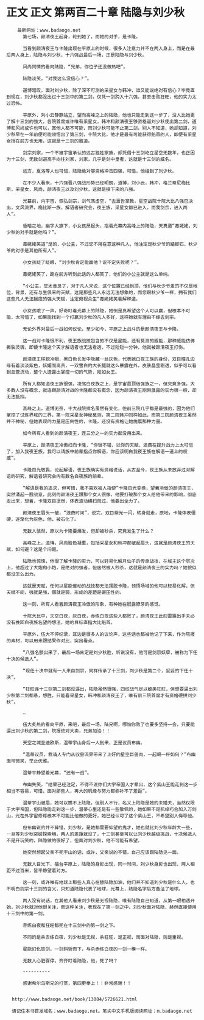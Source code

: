 # 正文 正文 第两百二十章 陆隐与刘少秋
        最新网址：www.badaoge.net
          第七场，颜清夜王起身，轮到她了，而她的对手，是卡隆。
      
          当看到颜清夜王与卡隆出现在平原上的时候，很多人注意力并不在两人身上，而是在最后两人身上，陆隐与刘少秋，十六强战最后一场，正是陆隐与刘少秋。
      
          风尚同情的看向陆隐，“兄弟，你位子还没做热吧”。
      
          陆隐淡笑，“对我这么没信心？”。
      
          道博暗叹，面对刘少秋，除了深不可测的采星女与韩冲，谁又能说绝对有信心？毕竟直到现在，刘少秋都没出过十三剑中的第二剑，仅凭一剑跨入十六强，甚至击败狂旺，他的实力太过恐怖。
      
          平原外，刘小云静静站立，望向高峰之上的陆隐，他也只能走到这一步了，没人比她更了解十三剑的强大，各院首席或许唯有采星女，韩冲和颜清夜王够资格逼刘少秋使出第二剑，道博和风尚或许也可以，其他人都不可能，而刘少秋可能不止第二剑，别人不知道，她却知道，刘少秋早在一年前便可能领悟出了第三剑，十院大比，他才是最有可能获得魁首的人，即便有采星女挡在前方也无用，这就是十三剑的霸道。
      
          剑宗刘家，一个不被宇宙承认的远古独姓家族，却凭借十三剑屹立星空无数年，也正因为十三剑，无数剑道高手向往刘家，刘家，几乎是剑中皇者，这就是十三剑的威名。
      
          远方，夏洛等人也可惜，陆隐绝对够资格冲击四强，可惜，他碰到了刘少秋。
      
          在不少人看来，十六强晋八强战形势已经明朗，道博，刘小云，韩冲，格兰蒂尼梅比斯，采星女，风尚，颜清夜王以及刘少秋，这就是接下来的八强。
      
          光幕前，内宇宙，恢弘剑宗，剑气荡虚空，“去禀告掌教，星空战院十院大比八强已决出，文风流界，梅比斯一族，解语者研究会，夜王族，采星女都已进入，而我剑宗，进入两人”。
      
          昏暗之地，幽字大旗下，小女孩昂起头，指着光幕内高峰上的陆隐，天真道“毒姥姥，刘少秋的对手就是他吗？”。
      
          毒姥姥笑道“是的，小公主，不过您不用在意这种凡人，他注定是秋少爷的踏脚石，秋少爷的对手是其他所有人”。
      
          小女孩眨了眨眼，“刘少秋肯定能赢他？说不定失败呢？”。
      
          毒姥姥笑了，跪在前方听到此话的人都笑了，他们的小公主就是这么单纯。
      
          “小公主，您太善良了，对于凡人来说，这个位置已经到顶，他们与秋少爷差的不仅是地位，背景，还有与生俱来的天赋，这是那些凡人永远无法想象的，而您跟秋少爷一样，拥有我们这些凡人无法揣度的强大天赋，注定俯视众生“毒姥姥笑着解释道。
      
          小女孩哦了一声，好奇盯着光幕上的陆隐，她倒是真希望这个人可以赢，但根本不可能，太可惜了，如果能找到一个打赢刘少秋的凡人多好，这样她就有理由不嫁去剑宗。
      
          无论外界对最后一战如何议论，至少如今，平原之上战斗的是颜清夜王与卡隆。
      
          这一战对卡隆很不利，夜王族战技包含的不仅是星能，还有莫测的威能，那种威能仿佛撕裂灵魂，即便卡隆这个天才解语者也无法看透，不过短短一分钟，他就被颜清夜王打伤。
      
          颜清夜王样貌冷眼，黑白色长发中隐藏一丝灰色，代表她白夜王族的身份，双目瞳孔边缘有着淡淡紫色，妖媚而高贵，一双雪白的大长腿就这么暴露在外，皮肤晶莹剔透，似乎可以看到血管流动，整个人透露出掌控一切的气势，宛如女王。
      
          所有人都知道夜王族很强，凌驾白夜族之上，是宇宙最顶级强族之一，但究竟多强，大多数人没有概念，就连跟颜清对战的卡隆都没有概念，因为颜清夜王刚刚展露的实力很一般，却无法抵挡。
      
          高峰之上，道博无奈，十大战院排名虽然有变化，但前三院几乎都是最强的，因为他们掌控了试炼界域的三界，第一院采星女神秘莫测，第二院韩冲同样如此，而第三院颜清夜王虽然并不神秘，但她表现的力量是压倒性的，卡隆，还没有资格让她施展那种力量。
      
          如今所有人看到的颜清夜王，连三分之一的实力都没用出来。
      
          平原上，颜清夜王冷傲扫向卡隆，“你很不错，以你的天赋，浪费在提升战力上太可惜了，加入我夜王族，我可以请族中前辈指点你解语，你应该明白我夜王族在解语一道上的权威”。
      
          卡隆目光敬畏，论起解语，夜王族确实有资格说话，从古至今，夜王族从未放弃过对解语的研究，解语者研究会内有数名白夜族的前辈。
      
          “解语是我的追求，但可惜，我不喜欢被人指使”卡隆目光变换，望着冷傲的颜清夜王，突然涌起一股战意，此刻的颜清夜王跟那个女人很像，他要打破那个女人给他带来的影响，彻底走出来，想着，卡隆双目凛然，体表波动横扫而过，他要出全力了。
      
          颜清夜王眉头一皱，“浪费时间”，说完，双目紫光一闪，转身就走，原地，卡隆体表僵硬，逐渐化为灰色，他，被石化了。
      
          无数人骇然，原以为卡隆要爆发，但却被秒杀，究竟发生了什么？
      
          高峰之上，道博，风尚脸色凝重，包括采星女和韩冲都皱起眉头，这就是颜清夜王的天赋，如何避？这是个问题。
      
          陆隐也惊悚，他很了解卡隆的实力，可以轻易化解月仙子的传承战技，在域主这个层次上，他超过了大炮和小炮，是绝对的强者，但居然被人秒杀，这就是颜清夜王的实力吗？她貌似都没怎么出力。
      
          这就是天赋，任何以星能催动的战技都无法摆脱卡隆，领悟场域的他可以轻易化解，但天赋不同，强就是强，弱就是弱，形成的差距是碾压性的。
      
          这一刻，所有人看着颜清夜王冷傲的形象，有种她在展露獠牙的感觉。
      
          十院大比中，天空白夜，灰白夜，赤练白夜这些人都败了，颜清夜王此刻雷霆出手未必没有挽回白夜族名望的想法，她的目标直指大比魁首。
      
          平原外，伍大不停纪录，耳边是很多人的议论声，这些话也都被他记了下来，作为院报的素材，可以用来跟结果作对比，突出看点。
      
          “八强名额出来了，最后一场肯定是刘少秋胜，听说没有，他可是剑宗妖孽，被称为下任十决的候选人”。
      
          “现任十决中就有一人来自剑宗，同样传承了十三剑，刘少秋是第二个，妥妥的下任十决”。
      
          “狂旺连十三剑第二剑都没逼出，陆隐虽然很强，四纹战气足以媲美狂旺，但想要逼出刘少秋第二剑都悬，想胜，只能看采星女，韩冲和颜清夜王了，唯有前三院首席才有资格硬拼刘少秋”。
      
          …
      
          伍大炙热的看向平原，来吧，最后一场，陆兄啊，哪怕你败了也要多坚持一会，只要能逼出刘少秋的第二剑，院报绝对大卖，兄弟加油！！
      
          天空之城圣迪欧斯，温蒂宇山身后一人到来，正是议员布幽。
      
          “温蒂议员，我请人专门从驭兽流界带来了上好的星空巨兽肉，一起喝一杯如何？”布幽面带微笑，举止优雅。
      
          温蒂平静望着光幕，“还有一战”。
      
          布幽失笑，“结果已经注定，不得不说你们大宇帝国人才辈出，这个紫山王能走到这一步相当不容易，可惜，面对那些人，再大的机缘与努力都弥补不了差距”。
      
          温蒂宇山皱眉，她可以瞧不上陆隐，但别人不行，名义上陆隐是她的未婚夫，当然仅限于大宇帝国，但陆隐能走到这一步，温蒂心里还是有一些敬佩的，她如果不是机缘巧合加入万剑山，光在外宇宙修炼根本不可能比他做的更好，她已经认可了这个紫山王，不希望别人侮辱他。
      
          但布幽说的并不算错，刘少秋，是她都需要仰望的鬼才，她也就比刘少秋年龄大一些，一旦等刘少秋突破探索境，两人的差距就没了，十三剑甚至可以让刘少秋越级挑战，十决候选人不是开玩笑的，陆隐做的很好了，但面对刘少秋，他不可能有希望。
      
          她突然想起父亲不死宇山的话，或许，父亲说的不错，自己应该跟陆隐见一面。
      
          无数人目光下，擂台平原上，陆隐的身影出现，同一时间，刘少秋身影也出现，两人相距不过百米，皆平静望着对方。
      
          这一刻，或许唯有地球上那些人真心在替陆隐加油，他们并不知道刘少秋是什么人，也不明白剑宗十三剑的含义，只知道陆隐代表了地球，光幕上，陆隐名字后方备注了地球。
      
          两人没有说话，在其他人看来刘少秋是无视陆隐，唯有陆隐自己知道，从第一眼相遇开始，刘少秋就对他很关注，而这种关注，表现在了第一剑之中，刘少秋面对陆隐，赫然直接使用十三剑中的第一剑。
      
          赤练白夜和狂旺都死在十三剑中的第一剑之下。
      
          不同的是杀赤练白夜，刘少秋是无视，杀狂旺，是正视，而面对陆隐，则是重视。
      
          星能幻化铁剑，一剑斜斩而下，与杀赤练白夜的一剑一模一样。
      
          无数人心脏骤停，齐齐盯着陆隐，他，死了吗？
      
          ----------
      
          感谢希尔乌斯兄的打赏，第四更奉上！！非常感谢！！
      
      
      http://www.badaoge.net/book/13084/5726621.html
      
      请记住本书首发域名：www.badaoge.net。笔尖中文手机版阅读网址：m.badaoge.net